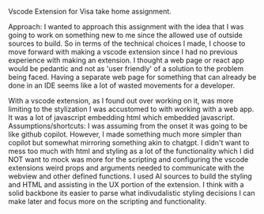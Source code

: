 Vscode Extension for Visa take home assignment.

Approach: 
  I wanted to approach this assignment with the idea that I was going to work on something new to me since the allowed use of outside sources to build.
  So in terms of the technical choices I made, I choose to move forward with making a vscode extension since I had no previous experience with making an extension.
  I thought a web page or react app would be pedantic and not as 'user friendly' of a solution to the problem being faced. Having a separate web page for something that
  can already be done in an IDE seems like a lot of wasted movements for a developer. 

  With a vscode extension, as I found out over working on it, was more limiting to the stylization I was accustomed to with working with a web app. 
  It was a lot of javascript embedding html which embedded javascript. 
Assumptions/shortcuts:
  I was assuming from the onset it was going to be like github copilot. However, I made something much more simpler than copilot but somewhat mirroring 
  something akin to chatgpt. I didn't want to mess too much with html and styling as a lot of the functionality which I did NOT want to mock was more for the scripting 
  and configuring the vscode extensions weird props and arguments needed to communicate with the webview and other defined functions.
  I used AI sources to build the styling and HTML and assisting in the UX portion of the extension. I think with a solid backbone its easier to parse what indivudalistic styling 
  decisions I can make later and focus more on the scripting and functionality. 
